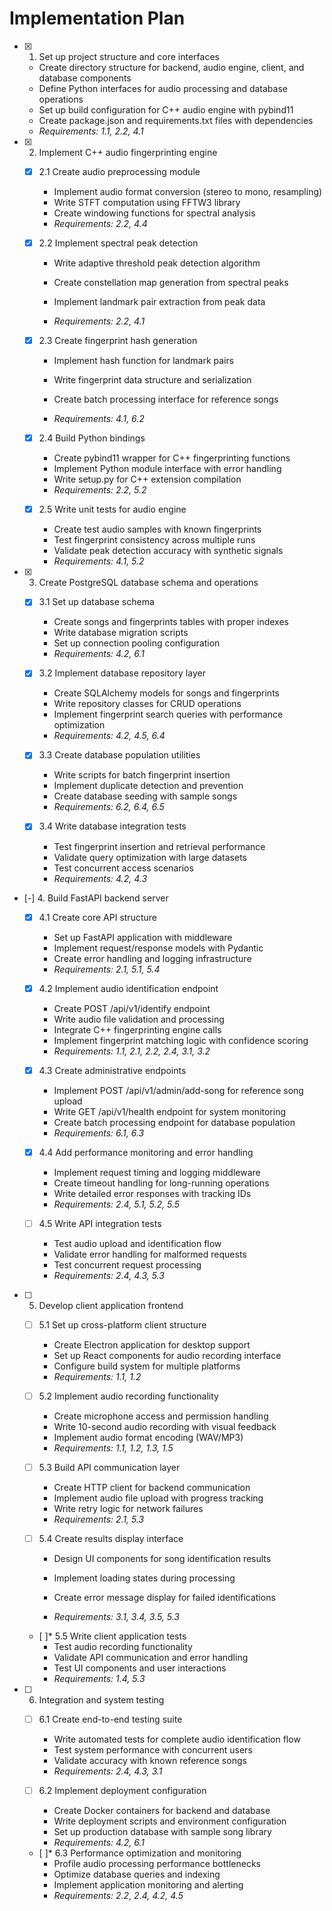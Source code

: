 # Implementation Plan

- [x] 1. Set up project structure and core interfaces

  - Create directory structure for backend, audio engine, client, and database components
  - Define Python interfaces for audio processing and database operations
  - Set up build configuration for C++ audio engine with pybind11
  - Create package.json and requirements.txt files with dependencies
  - _Requirements: 1.1, 2.2, 4.1_

- [x] 2. Implement C++ audio fingerprinting engine

  - [x] 2.1 Create audio preprocessing module

    - Implement audio format conversion (stereo to mono, resampling)
    - Write STFT computation using FFTW3 library
    - Create windowing functions for spectral analysis
    - _Requirements: 2.2, 4.4_

  - [x] 2.2 Implement spectral peak detection

    - Write adaptive threshold peak detection algorithm
    - Create constellation map generation from spectral peaks
    - Implement landmark pair extraction from peak data

    - _Requirements: 2.2, 4.1_

  - [x] 2.3 Create fingerprint hash generation

    - Implement hash function for landmark pairs

    - Write fingerprint data structure and serialization
    - Create batch processing interface for reference songs
    - _Requirements: 4.1, 6.2_

  - [x] 2.4 Build Python bindings

    - Create pybind11 wrapper for C++ fingerprinting functions
    - Implement Python module interface with error handling
    - Write setup.py for C++ extension compilation
    - _Requirements: 2.2, 5.2_

  - [x] 2.5 Write unit tests for audio engine

    - Create test audio samples with known fingerprints
    - Test fingerprint consistency across multiple runs
    - Validate peak detection accuracy with synthetic signals
    - _Requirements: 4.1, 5.2_

- [x] 3. Create PostgreSQL database schema and operations

  - [x] 3.1 Set up database schema

    - Create songs and fingerprints tables with proper indexes
    - Write database migration scripts
    - Set up connection pooling configuration
    - _Requirements: 4.2, 6.1_

  - [x] 3.2 Implement database repository layer

    - Create SQLAlchemy models for songs and fingerprints
    - Write repository classes for CRUD operations
    - Implement fingerprint search queries with performance optimization
    - _Requirements: 4.2, 4.5, 6.4_

  - [x] 3.3 Create database population utilities

    - Write scripts for batch fingerprint insertion
    - Implement duplicate detection and prevention
    - Create database seeding with sample songs
    - _Requirements: 6.2, 6.4, 6.5_

  - [x] 3.4 Write database integration tests

    - Test fingerprint insertion and retrieval performance
    - Validate query optimization with large datasets
    - Test concurrent access scenarios
    - _Requirements: 4.2, 4.3_

- [-] 4. Build FastAPI backend server

  - [x] 4.1 Create core API structure

    - Set up FastAPI application with middleware
    - Implement request/response models with Pydantic
    - Create error handling and logging infrastructure
    - _Requirements: 2.1, 5.1, 5.4_

  - [x] 4.2 Implement audio identification endpoint

    - Create POST /api/v1/identify endpoint
    - Write audio file validation and processing
    - Integrate C++ fingerprinting engine calls
    - Implement fingerprint matching logic with confidence scoring
    - _Requirements: 1.1, 2.1, 2.2, 2.4, 3.1, 3.2_

  - [x] 4.3 Create administrative endpoints

    - Implement POST /api/v1/admin/add-song for reference song upload
    - Write GET /api/v1/health endpoint for system monitoring
    - Create batch processing endpoint for database population
    - _Requirements: 6.1, 6.3_

  - [x] 4.4 Add performance monitoring and error handling


    - Implement request timing and logging middleware
    - Create timeout handling for long-running operations
    - Write detailed error responses with tracking IDs
    - _Requirements: 2.4, 5.1, 5.2, 5.5_

  - [ ] 4.5 Write API integration tests

    - Test audio upload and identification flow
    - Validate error handling for malformed requests
    - Test concurrent request processing
    - _Requirements: 2.4, 4.3, 5.3_

- [ ] 5. Develop client application frontend

  - [ ] 5.1 Set up cross-platform client structure

    - Create Electron application for desktop support
    - Set up React components for audio recording interface
    - Configure build system for multiple platforms
    - _Requirements: 1.1, 1.2_

  - [ ] 5.2 Implement audio recording functionality

    - Create microphone access and permission handling
    - Write 10-second audio recording with visual feedback
    - Implement audio format encoding (WAV/MP3)
    - _Requirements: 1.1, 1.2, 1.3, 1.5_

  - [ ] 5.3 Build API communication layer

    - Create HTTP client for backend communication
    - Implement audio file upload with progress tracking
    - Write retry logic for network failures
    - _Requirements: 2.1, 5.3_

  - [ ] 5.4 Create results display interface

    - Design UI components for song identification results

    - Implement loading states during processing
    - Create error message display for failed identifications
    - _Requirements: 3.1, 3.4, 3.5, 5.3_

  - [ ]\* 5.5 Write client application tests
    - Test audio recording functionality
    - Validate API communication and error handling
    - Test UI components and user interactions
    - _Requirements: 1.4, 5.3_

- [ ] 6. Integration and system testing

  - [ ] 6.1 Create end-to-end testing suite

    - Write automated tests for complete audio identification flow
    - Test system performance with concurrent users
    - Validate accuracy with known reference songs
    - _Requirements: 2.4, 4.3, 3.1_

  - [ ] 6.2 Implement deployment configuration

    - Create Docker containers for backend and database
    - Write deployment scripts and environment configuration
    - Set up production database with sample song library
    - _Requirements: 4.2, 6.1_

  - [ ]\* 6.3 Performance optimization and monitoring
    - Profile audio processing performance bottlenecks
    - Optimize database queries and indexing
    - Implement application monitoring and alerting
    - _Requirements: 2.2, 2.4, 4.2, 4.5_
